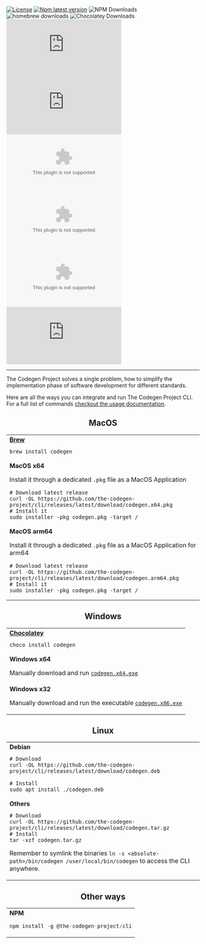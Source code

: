 [![License](https://img.shields.io/github/license/the-codegen-project/cli)](https://github.com/the-codegen-project/cli/blob/master/LICENSE)
[![Npm latest version](https://img.shields.io/npm/v/@the-codegen-project/cli)](https://www.npmjs.com/package/@the-codegen-project/cli)
![NPM Downloads](https://img.shields.io/npm/dw/%40the-codegen-project%2Fcli)
![homebrew downloads](https://img.shields.io/homebrew/installs/dm/codegen?label=Brew)
![Chocolatey Downloads](https://img.shields.io/chocolatey/dt/codegen?label=Chocolatey)
![GitHub Downloads (specific asset, all releases)](https://img.shields.io/github/downloads/the-codegen-project/cli/codegen.x64.pkg?label=MacOS)
![GitHub Downloads (specific asset, all releases)](https://img.shields.io/github/downloads/the-codegen-project/cli/codegen.arm64.pkg?label=MacOS)
![GitHub Downloads (specific asset, all releases)](https://img.shields.io/github/downloads/the-codegen-project/cli/codegen.x86.exe?label=Win)
![GitHub Downloads (specific asset, all releases)](https://img.shields.io/github/downloads/the-codegen-project/cli/codegen.x64.exe?label=Win)
![GitHub Downloads (specific asset, all releases)](https://img.shields.io/github/downloads/the-codegen-project/cli/codegen.tar.gz?label=Linux)
![GitHub Downloads (specific asset, all releases)](https://img.shields.io/github/downloads/the-codegen-project/cli/codegen.deb?label=Linux)

---

The Codegen Project solves a single problem, how to simplify the implementation phase of software development for different standards.

Here are all the ways you can integrate and run The Codegen Project CLI. For a full list of commands [checkout the usage documentation](./docs/usage.md).

<h2 align="center">MacOS</h2>
<!-- prettier-ignore-start -->
<!-- markdownlint-disable -->
<table  align="center" style="width: 100%;">
  <tr>
    <td>
<b><a href="https://brew.sh/">Brew</a></b>

```
brew install codegen
```
</td>
  </tr>
  <tr>
    <td>
<b>MacOS x64</b>

Install it through a dedicated `.pkg` file as a MacOS Application

```
# Download latest release
curl -OL https://github.com/the-codegen-project/cli/releases/latest/download/codegen.x64.pkg
# Install it
sudo installer -pkg codegen.pkg -target /
```
</td>
  </tr>
  <tr>
    <td>
<b>MacOS arm64</b>

Install it through a dedicated `.pkg` file as a MacOS Application for arm64
```
# Download latest release
curl -OL https://github.com/the-codegen-project/cli/releases/latest/download/codegen.arm64.pkg
# Install it
sudo installer -pkg codegen.pkg -target /
```
</td>
  </tr>
</table>

<h2 align="center">Windows</h2>
<!-- prettier-ignore-start -->
<!-- markdownlint-disable -->
<table align="center" style="width: 100%;">
  <tr>
    <td>
<b><a href="https://chocolatey.org/install">Chocolatey</a></b>

```
choco install codegen
```
</td>
  </tr>
  <tr>
    <td><b>Windows x64</b>

Manually download and run [`codegen.x64.exe`](https://github.com/the-codegen-project/cli/releases/latest/download/codegen.x64.exe)
</td>
  </tr>
  <tr>
    <td>
<b>Windows x32</b>

Manually download and run the executable [`codegen.x86.exe`](https://github.com/the-codegen-project/cli/releases/latest/download/codegen.x86.exe)
</td>
  </tr>
</table>


<h2 align="center">Linux</h2>
<!-- prettier-ignore-start -->
<!-- markdownlint-disable -->
<table align="center" style="width: 100%;">
  <tr>
    <td><b>Debian</b>

```
# Download
curl -OL https://github.com/the-codegen-project/cli/releases/latest/download/codegen.deb

# Install
sudo apt install ./codegen.deb
```
</td>
  </tr>
  <tr>
    <td>
<b>Others</b>

```
# Download
curl -OL https://github.com/the-codegen-project/cli/releases/latest/download/codegen.tar.gz
# Install
tar -xzf codegen.tar.gz
```

Remember to symlink the binaries `ln -s <absolute-path>/bin/codegen /user/local/bin/codegen` to access the CLI anywhere.
</td>
  </tr>
</table>

<h2 align="center">Other ways</h2>
<!-- prettier-ignore-start -->
<!-- markdownlint-disable -->
<table align="center" style="width: 100%;">
  <tr>
    <td>
<b>NPM</b>

```typescript
npm install -g @the-codegen-project/cli
```
</td>
  </tr>
</table>
